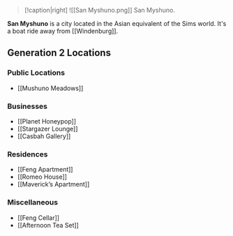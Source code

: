 > [!caption|right]
> ![[San Myshuno.png]] 
> San Myshuno.

**San Myshuno** is a city located in the Asian equivalent of the Sims world. It's a boat ride away from [[Windenburg]].

## Generation 2 Locations
### Public Locations
- [[Mushuno Meadows]]
### Businesses
- [[Planet Honeypop]]
- [[Stargazer Lounge]]
- [[Casbah Gallery]]
### Residences
- [[Feng Apartment]]
- [[Romeo House]]
- [[Maverick’s Apartment]]
### Miscellaneous 
- [[Feng Cellar]]
- [[Afternoon Tea Set]]